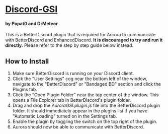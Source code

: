 # [Discord-GSI](https://github.com/Popat0/Discord-GSI) 
#### by Popat0 and DrMeteor
This is a BetterDiscord plugin that is required for Aurora to communicate with BetterDiscord and EnhancedDiscord.
**It is discouraged to try and run it directly.** Please refer to the step by step guide below instead.

## How to Install
1. Make sure BetterDiscord is running on your Discord client.
2. Click the "User Settings" cog near the bottom left of the window, navigate to the "BetterDiscord" or "Bandaged BD" section and click the Plugins tab.
3. Click the "Open Plugin Folder" near the top center of the window. This opens a File Explorer tab in BetterDiscord's plugin folder.
4. Drag and drop the *AuroraGSI.plugin.js* file into the BetterDiscord plugin folder. It should immediately appear in the plugins list if you have "Automatic Loading" turned on in the Settings tab.
5. Enable the plugin by toggling the switch on the top right of the plugin.
6. Aurora should now be able to communicate with BetterDiscord.